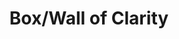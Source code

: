 ---
pid: ls190
title: Box/Wall of Clarity
location_transcription: A park/square where a lot of people are
coordinates: "[-75.170442546939, 39.957780355848]"
zipcode: '19010'
gen_neighborhood: 
neighborhood: Brwn Mawr
outside_phl: 'Bryn Mawr PA '
age: '18'
age_range: 13-19
instagram: 
image_file_name: ls_190.jpg
proposal_transcription: It would be really cool to have a blank structure/ box where
  people could add their own notes- sayings and phrases. In that way the monument
  is the product of the community's voice.
topic: Inclusivity,Unity
topic_summary: 0, 0
type: Interactive,Space
keywords_other: Interactive
credit: Grace Sue
image_labels: |-
  Wall
  or a box/glass box
twitter: 
facebook: 
permalink: "/monuments/ls190/"
layout: item-page
---